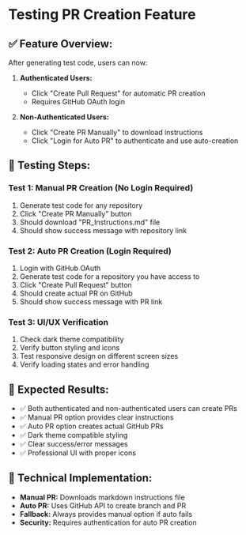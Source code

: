 # Testing PR Creation Feature

## ✅ **Feature Overview:**
After generating test code, users can now:

1. **Authenticated Users:**
   - Click "Create Pull Request" for automatic PR creation
   - Requires GitHub OAuth login

2. **Non-Authenticated Users:**
   - Click "Create PR Manually" to download instructions
   - Click "Login for Auto PR" to authenticate and use auto-creation

## 🧪 **Testing Steps:**

### **Test 1: Manual PR Creation (No Login Required)**
1. Generate test code for any repository
2. Click "Create PR Manually" button
3. Should download "PR_Instructions.md" file
4. Should show success message with repository link

### **Test 2: Auto PR Creation (Login Required)**
1. Login with GitHub OAuth
2. Generate test code for a repository you have access to
3. Click "Create Pull Request" button
4. Should create actual PR on GitHub
5. Should show success message with PR link

### **Test 3: UI/UX Verification**
1. Check dark theme compatibility
2. Verify button styling and icons
3. Test responsive design on different screen sizes
4. Verify loading states and error handling

## 🎯 **Expected Results:**
- ✅ Both authenticated and non-authenticated users can create PRs
- ✅ Manual PR option provides clear instructions
- ✅ Auto PR option creates actual GitHub PRs
- ✅ Dark theme compatible styling
- ✅ Clear success/error messages
- ✅ Professional UI with proper icons

## 🔧 **Technical Implementation:**
- **Manual PR:** Downloads markdown instructions file
- **Auto PR:** Uses GitHub API to create branch and PR
- **Fallback:** Always provides manual option if auto fails
- **Security:** Requires authentication for auto PR creation